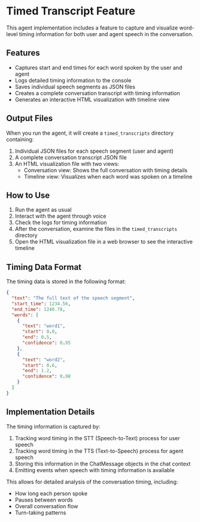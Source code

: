 # Timed Transcript Feature

This agent implementation includes a feature to capture and visualize word-level timing information for both user and agent speech in the conversation.

## Features

- Captures start and end times for each word spoken by the user and agent
- Logs detailed timing information to the console
- Saves individual speech segments as JSON files
- Creates a complete conversation transcript with timing information
- Generates an interactive HTML visualization with timeline view

## Output Files

When you run the agent, it will create a `timed_transcripts` directory containing:

1. Individual JSON files for each speech segment (user and agent)
2. A complete conversation transcript JSON file
3. An HTML visualization file with two views:
   - Conversation view: Shows the full conversation with timing details
   - Timeline view: Visualizes when each word was spoken on a timeline

## How to Use

1. Run the agent as usual
2. Interact with the agent through voice
3. Check the logs for timing information
4. After the conversation, examine the files in the `timed_transcripts` directory
5. Open the HTML visualization file in a web browser to see the interactive timeline

## Timing Data Format

The timing data is stored in the following format:

```json
{
  "text": "The full text of the speech segment",
  "start_time": 1234.56,
  "end_time": 1240.78,
  "words": [
    {
      "text": "word1",
      "start": 0.0,
      "end": 0.5,
      "confidence": 0.95
    },
    {
      "text": "word2",
      "start": 0.6,
      "end": 1.2,
      "confidence": 0.98
    }
  ]
}
```

## Implementation Details

The timing information is captured by:

1. Tracking word timing in the STT (Speech-to-Text) process for user speech
2. Tracking word timing in the TTS (Text-to-Speech) process for agent speech
3. Storing this information in the ChatMessage objects in the chat context
4. Emitting events when speech with timing information is available

This allows for detailed analysis of the conversation timing, including:
- How long each person spoke
- Pauses between words
- Overall conversation flow
- Turn-taking patterns 